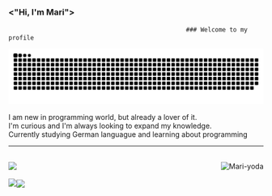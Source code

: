 ### <"Hi, I'm Mari">

                                                     ### Welcome to my profile

<div> 
 
 ![Snake animation](https://github.com/Binatti/Binatti/blob/output/github-contribution-grid-snake.svg)
 
 </div>
 
  <div>
 I am new in programming world, but already a lover of it. <br> I'm curious and I'm always looking to expand my knowledge. <br>Currently studying German languague and learning about programming <br><hr>
 <br>
  <a href="https://github.com/Binatti">
  <img height="180em" src="https://github-readme-stats.vercel.app/api?username=Binatti&show_icons=true&theme=dracula&include_all_commits=true&count_private=true"/>
  <img  height="190em" align="right" alt="Mari-yoda" src="https://media.giphy.com/media/Q9aBxHn9fTqKs/giphy.gif">
    
</div>
 
 <div>
 
  <a href="https://www.linkedin.com/in/mariana-binatti-66b476117" target="_blank"><img align="left" src="https://img.shields.io/badge/-LinkedIn-%230077B5?style=for-the-badge&logo=linkedin&logoColor=white" target="_blank"></a> 
   <a href="https://twitter.com/mari_binatti" target="_blank"><img align="center" src="https://img.shields.io/twitter/follow/mari_binatti?style=social" target="_blank"></a> 
